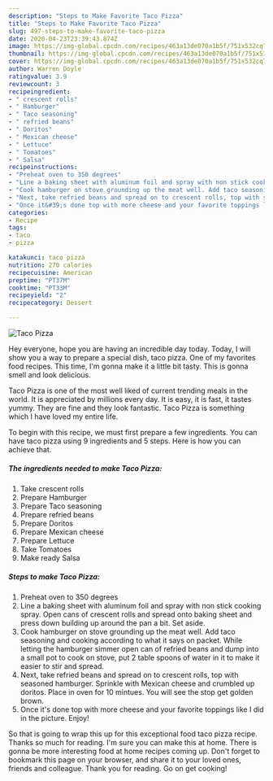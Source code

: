 ```yaml
---
description: "Steps to Make Favorite Taco Pizza"
title: "Steps to Make Favorite Taco Pizza"
slug: 497-steps-to-make-favorite-taco-pizza
date: 2020-04-23T23:39:43.874Z
image: https://img-global.cpcdn.com/recipes/463a13de070a1b5f/751x532cq70/taco-pizza-recipe-main-photo.jpg
thumbnail: https://img-global.cpcdn.com/recipes/463a13de070a1b5f/751x532cq70/taco-pizza-recipe-main-photo.jpg
cover: https://img-global.cpcdn.com/recipes/463a13de070a1b5f/751x532cq70/taco-pizza-recipe-main-photo.jpg
author: Warren Doyle
ratingvalue: 3.9
reviewcount: 3
recipeingredient:
- " crescent rolls"
- " Hamburger"
- " Taco seasoning"
- " refried beans"
- " Doritos"
- " Mexican cheese"
- " Lettuce"
- " Tomatoes"
- " Salsa"
recipeinstructions:
- "Preheat oven to 350 degrees"
- "Line a baking sheet with aluminum foil and spray with non stick cooking spray. Open cans of crescent rolls and spread onto baking sheet and press down building up around the pan a bit. Set aside."
- "Cook hamburger on stove grounding up the meat well. Add taco seasoning and cooking according to what it says on packet. While letting the hamburger simmer open can of refried beans and dump into a small pot to cook on stove, put 2 table spoons of water in it to make it easier to stir and spread."
- "Next, take refried beans and spread on to crescent rolls, top with seasoned hamburger. Sprinkle with Mexican cheese and crumbled up doritos. Place in oven for 10 mintues. You will see the stop get golden brown."
- "Once it&#39;s done top with more cheese and your favorite toppings like I did in the picture. Enjoy!"
categories:
- Recipe
tags:
- taco
- pizza

katakunci: taco pizza 
nutrition: 270 calories
recipecuisine: American
preptime: "PT37M"
cooktime: "PT33M"
recipeyield: "2"
recipecategory: Dessert

---
```



![Taco Pizza](https://img-global.cpcdn.com/recipes/463a13de070a1b5f/751x532cq70/taco-pizza-recipe-main-photo.jpg)

Hey everyone, hope you are having an incredible day today. Today, I will show you a way to prepare a special dish, taco pizza. One of my favorites food recipes. This time, I'm gonna make it a little bit tasty. This is gonna smell and look delicious.



Taco Pizza is one of the most well liked of current trending meals in the world. It is appreciated by millions every day. It is easy, it is fast, it tastes yummy. They are fine and they look fantastic. Taco Pizza is something which I have loved my entire life.


To begin with this recipe, we must first prepare a few ingredients. You can have taco pizza using 9 ingredients and 5 steps. Here is how you can achieve that.

<!--inarticleads1-->

##### The ingredients needed to make Taco Pizza:

1. Take  crescent rolls
1. Prepare  Hamburger
1. Prepare  Taco seasoning
1. Prepare  refried beans
1. Prepare  Doritos
1. Prepare  Mexican cheese
1. Prepare  Lettuce
1. Take  Tomatoes
1. Make ready  Salsa




<!--inarticleads2-->

##### Steps to make Taco Pizza:

1. Preheat oven to 350 degrees
1. Line a baking sheet with aluminum foil and spray with non stick cooking spray. Open cans of crescent rolls and spread onto baking sheet and press down building up around the pan a bit. Set aside.
1. Cook hamburger on stove grounding up the meat well. Add taco seasoning and cooking according to what it says on packet. While letting the hamburger simmer open can of refried beans and dump into a small pot to cook on stove, put 2 table spoons of water in it to make it easier to stir and spread.
1. Next, take refried beans and spread on to crescent rolls, top with seasoned hamburger. Sprinkle with Mexican cheese and crumbled up doritos. Place in oven for 10 mintues. You will see the stop get golden brown.
1. Once it&#39;s done top with more cheese and your favorite toppings like I did in the picture. Enjoy!




So that is going to wrap this up for this exceptional food taco pizza recipe. Thanks so much for reading. I'm sure you can make this at home. There is gonna be more interesting food at home recipes coming up. Don't forget to bookmark this page on your browser, and share it to your loved ones, friends and colleague. Thank you for reading. Go on get cooking!
